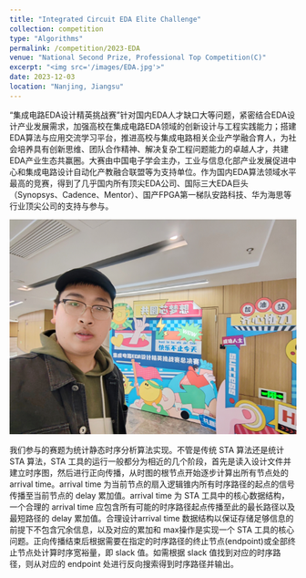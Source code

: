 ```yaml
---
title: "Integrated Circuit EDA Elite Challenge"
collection: competition
type: "Algorithms"
permalink: /competition/2023-EDA
venue: "National Second Prize, Professional Top Competition(C)"
excerpt: "<img src='/images/EDA.jpg'>"
date: 2023-12-03
location: "Nanjing, Jiangsu"
---
```


“集成电路EDA设计精英挑战赛”针对国内EDA人才缺口大等问题，紧密结合EDA设计产业发展需求，加强高校在集成电路EDA领域的创新设计与工程实践能力；搭建EDA算法与应用交流学习平台，推进高校与集成电路相关企业产学融合育人，为社会培养具有创新思维、团队合作精神、解决复杂工程问题能力的卓越人才，共建EDA产业生态共赢圈。大赛由中国电子学会主办，工业与信息化部产业发展促进中心和集成电路设计自动化产教融合联盟等为支持单位。作为国内EDA算法领域水平最高的竞赛，得到了几乎国内所有顶尖EDA公司、国际三大EDA巨头（Synopsys、Cadence、Mentor）、国产FPGA第一梯队安路科技、华为海思等行业顶尖公司的支持与参与。

<img src='/images/EDAsolo.png'>

我们参与的赛题为统计静态时序分析算法实现。不管是传统 STA 算法还是统计 STA 算法，STA 工具的运行一般都分为相近的几个阶段，首先是读入设计文件并建立时序图，然后进行正向传播，从时图的根节点开始逐步计算出所有节点处的 arrival time。arrival time 为当前节点的扇入逻辑锥内所有时序路径的起点的信号传播至当前节点的 delay 累加值。arrival time 为 STA 工具中的核心数据结构，一个合理的 arrival time 应包含所有可能的时序路径起点传播至此的最长路径以及最短路径的 delay 累加值。合理设计arrival time 数据结构以保证存储足够信息的前提下不包含冗余信息，以及对应的累加和 max操作是实现一个 STA 工具的核心问题。正向传播结束后根据需要在指定的时序路径的终止节点(endpoint)或全部终止节点处计算时序宽裕量，即 slack 值。如需根据 slack 值找到对应的时序路径，则从对应的 endpoint 处进行反向搜索得到时序路径并输出。




